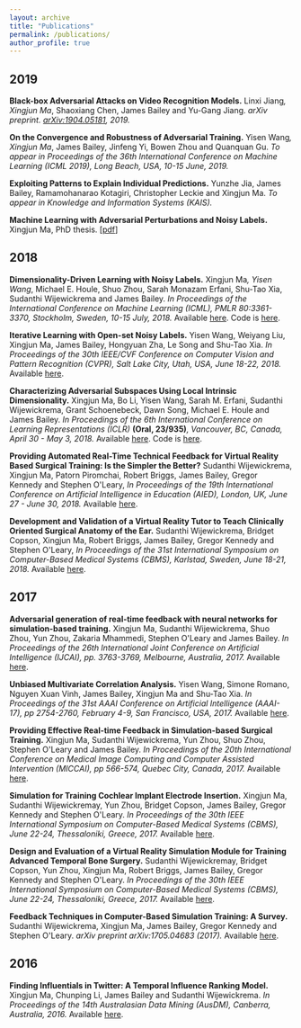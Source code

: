 ```yaml
---
layout: archive
title: "Publications"
permalink: /publications/
author_profile: true
---
```


2019
-----
**Black-box Adversarial Attacks on Video Recognition Models.** Linxi Jiang<sup>*</sup>, Xingjun Ma<sup>*</sup>, Shaoxiang Chen, James Bailey and Yu-Gang Jiang. _arXiv preprint. <a href="https://arxiv.org/pdf/1904.05181.pdf" target="_blank">arXiv:1904.05181</a>, 2019._

**On the Convergence and Robustness of Adversarial Training.** Yisen Wang<sup>*</sup>, Xingjun Ma<sup>*</sup>, James Bailey, Jinfeng Yi, Bowen Zhou and Quanquan Gu. _To appear in Proceedings of the 36th International Conference on Machine Learning (ICML 2019), Long Beach, USA, 10-15 June, 2019._

**Exploiting Patterns to Explain Individual Predictions.** Yunzhe Jia, James Bailey, Ramamohanarao Kotagiri, Christopher Leckie and Xingjun Ma. *To appear in Knowledge and Information Systems (KAIS).*

**Machine Learning with Adversarial Perturbations and Noisy Labels.** Xingjun Ma, PhD thesis. [<a href="https://minerva-access.unimelb.edu.au/bitstream/handle/11343/219680/Machine%20Learning%20with%20Adversarial%20Perturbations%20and%20Noisy%20Labels.pdf?sequence=1&isAllowed=y" target="_blank">pdf</a>]

2018
-----
**Dimensionality-Driven Learning with Noisy Labels.** Xingjun Ma<sup>*</sup>, Yisen Wang<sup>*</sup>, Michael E. Houle, Shuo Zhou, Sarah Monazam Erfani, Shu-Tao Xia, Sudanthi Wijewickrema and James Bailey. _In Proceedings of the International Conference on Machine Learning (ICML), PMLR 80:3361-3370, Stockholm, Sweden, 10-15 July, 2018._ Available <a href="https://arxiv.org/pdf/1806.02612.pdf" target="_blank">here</a>. Code is <a href="https://github.com/xingjunm/dimensionality-driven-learning" target="_blank">here</a>.

**Iterative Learning with Open-set Noisy Labels.** Yisen Wang, Weiyang Liu, Xingjun Ma, James Bailey,  Hongyuan  Zha, Le Song and Shu-Tao Xia. *In Proceedings of the 30th IEEE/CVF Conference on Computer Vision and Pattern Recognition (CVPR), Salt Lake City, Utah, USA, June 18-22, 2018.* Available <a href="https://arxiv.org/pdf/1804.00092.pdf" target="_blank">here</a>.

**Characterizing Adversarial Subspaces Using Local Intrinsic Dimensionality.** Xingjun Ma, Bo Li, Yisen Wang, Sarah M. Erfani, Sudanthi Wijewickrema,  Grant Schoenebeck, Dawn Song, Michael E. Houle and James Bailey. *In Proceedings of the 6th International Conference on Learning Representations (ICLR)* **(Oral, 23/935)***, Vancouver, BC, Canada, April 30 - May 3, 2018.* Available <a href="https://arxiv.org/pdf/1801.02613.pdf" target="_blank">here</a>. Code is <a href="https://github.com/xingjunm/lid_adversarial_subspace_detection" target="_blank">here</a>.

**Providing Automated Real-Time Technical Feedback for Virtual Reality Based Surgical Training: Is the Simpler the Better?** Sudanthi Wijewickrema, Xingjun Ma, Patorn Piromchai, Robert Briggs, James Bailey, Gregor Kennedy and Stephen O'Leary, *In Proceedings of the 19th International Conference on Artificial Intelligence in Education (AIED), London, UK, June 27 - June 30, 2018.* Available <a href="https://people.eng.unimelb.edu.au/baileyj/papers/AIED2018.pdf" target="_blank">here</a>.

**Development and Validation of a Virtual Reality Tutor to Teach Clinically Oriented Surgical Anatomy of the Ear.** Sudanthi Wijewickrema, Bridget Copson, Xingjun Ma, Robert Briggs, James Bailey, Gregor Kennedy and Stephen O'Leary, *In Proceedings of the 31st International Symposium on Computer-Based Medical Systems (CBMS),  Karlstad, Sweden, June 18-21, 2018.* Available <a href="https://people.eng.unimelb.edu.au/baileyj/papers/CBMS_2018_final.pdf" target="_blank">here</a>.

2017
-----
**Adversarial generation of real-time feedback with neural networks for simulation-based training.** Xingjun Ma, Sudanthi Wijewickrema, Shuo Zhou, Yun Zhou, Zakaria Mhammedi, Stephen O'Leary and James Bailey. *In Proceedings of the 26th International Joint Conference on Artificial Intelligence (IJCAI), pp. 3763-3769, Melbourne, Australia, 2017.* Available <a href="https://arxiv.org/pdf/1703.01460.pdf" target="_blank">here</a>.

**Unbiased Multivariate Correlation Analysis.** Yisen Wang, Simone Romano, Nguyen Xuan Vinh, James Bailey, Xingjun Ma and Shu-Tao Xia. *In Proceedings of the 31st AAAI Conference on Artificial Intelligence (AAAI-17), pp 2754-2760, February 4-9, San Francisco, USA, 2017.* Available <a href="http://people.eng.unimelb.edu.au/baileyj/papers/AAAI_17_CR.pdf" target="_blank">here</a>.

**Providing Effective Real-time Feedback in Simulation-based Surgical Training.** Xingjun Ma, Sudanthi Wijewickrema, Yun Zhou, Shuo Zhou, Stephen O'Leary and James Bailey. *In Proceedings of the 20th International Conference on Medical Image Computing and Computer Assisted Intervention (MICCAI), pp 566-574, Quebec City, Canada, 2017.* Available <a href="https://arxiv.org/pdf/1703.01460.pdf" target="_blank">here</a>.


**Simulation for Training Cochlear Implant Electrode Insertion.** Xingjun Ma, Sudanthi Wijewickremay, Yun Zhou, Bridget Copson, James Bailey, Gregor Kennedy and Stephen O'Leary. *In Proceedings of the 30th IEEE International Symposium on Computer-Based Medical Systems (CBMS), June 22-24, Thessaloniki, Greece, 2017.* Available <a href="http://people.eng.unimelb.edu.au/baileyj/papers/cbms-2017-2.pdf" target="_blank">here</a>.


**Design and Evaluation of a Virtual Reality Simulation Module for Training Advanced Temporal Bone Surgery.** Sudanthi Wijewickremay, Bridget Copson, Yun Zhou, Xingjun Ma, Robert Briggs, James Bailey, Gregor Kennedy and Stephen O'Leary. *In Proceedings of the 30th IEEE International Symposium on Computer-Based Medical Systems (CBMS), June 22-24, Thessaloniki, Greece, 2017.* Available <a href="http://people.eng.unimelb.edu.au/baileyj/papers/cbms-2017-1.pdf" target="_blank">here</a>.

**Feedback Techniques in Computer-Based Simulation Training: A Survey.** Sudanthi Wijewickrema, Xingjun Ma, James Bailey, Gregor Kennedy and Stephen O'Leary. *arXiv preprint arXiv:1705.04683 (2017).* Available <a href="https://arxiv.org/pdf/1705.04683.pdf" target="_blank">here</a>.

2016
-----
**Finding Influentials in Twitter: A Temporal Influence Ranking Model.** Xingjun Ma, Chunping Li, James Bailey and Sudanthi Wijewickrema. *In Proceedings of the 14th Australasian Data Mining (AusDM), Canberra, Australia, 2016.* Available <a href="https://arxiv.org/pdf/1703.01468.pdf" target="_blank">here</a>.

